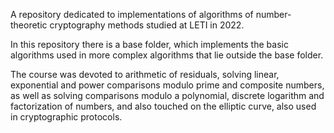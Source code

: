 A repository dedicated to implementations of algorithms of number-theoretic cryptography methods studied at LETI in 2022.

In this repository there is a base folder, which implements the basic algorithms used in more complex algorithms that lie outside the base folder.

The course was devoted to arithmetic of residuals, solving linear, exponential and power comparisons modulo prime and composite numbers, as well as solving comparisons modulo a polynomial, discrete logarithm and factorization of numbers, and also touched on the elliptic curve, also used in cryptographic protocols.